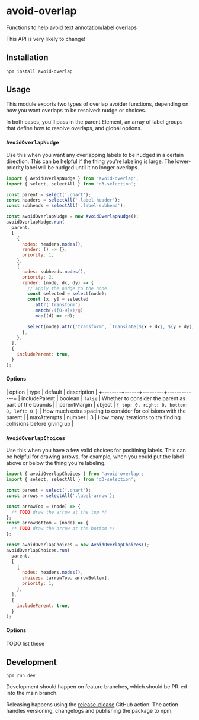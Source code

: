 # avoid-overlap

Functions to help avoid text annotation/label overlaps

This API is very likely to change!

## Installation

    npm install avoid-overlap

## Usage

This module exports two types of overlap avoider functions, depending on how you want overlaps to be resolved: nudge or choices.

In both cases, you'll pass in the parent Element, an array of label groups that define how to resolve overlaps, and global options.

### `AvoidOverlapNudge`

Use this when you want any overlapping labels to be nudged in a certain direction. This can be helpful if the thing you're labeling is large. The lower-priority label will be nudged until it no longer overlaps.

```js
import { AvoidOverlapNudge } from 'avoid-overlap';
import { select, selectAll } from 'd3-selection';

const parent = select('.chart');
const headers = selectAll('.label-header');
const subheads = selectAll('.label-subhead');

const avoidOverlapNudge = new AvoidOverlapNudge();
avoidOverlapNudge.run(
  parent,
  [
    {
      nodes: headers.nodes(),
      render: () => {},
      priority: 1,
    },
    {
      nodes: subheads.nodes(),
      priority: 2,
      render: (node, dx, dy) => {
        // Apply the nudge to the node
        const selected = select(node);
        const [x, y] = selected
          .attr('transform')
          .match(/([0-9]+)/g)
          .map((d) => +d);

        select(node).attr('transform', `translate(${x + dx}, ${y + dy})`);
      },
    },
  ],
  {
    includeParent: true,
  }
);
```

#### Options

| option | type | default | description |
+--------+------+---------+-------------+
| includeParent | boolean | `false` | Whether to consider the parent as part of the bounds |
| parentMargin | object | `{ top: 0, right: 0, bottom: 0, left: 0 }` | How much extra spacing to consider for collisions with the parent |
| maxAttempts | number | 3 | How many iterations to try finding collisions before giving up |

### `AvoidOverlapChoices`

Use this when you have a few valid choices for positining labels. This can be helpful for drawing arrows, for example, when you could put the label above or below the thing you're labeling.

```js
import { avoidOverlapChoices } from 'avoid-overlap';
import { select, selectAll } from 'd3-selection';

const parent = select('.chart');
const arrows = selectAll('.label-arrow');

const arrowTop = (node) => {
  /* TODO draw the arrow at the top */
};
const arrowBottom = (node) => {
  /* TODO draw the arrow at the bottom */
};

const avoidOverlapChoices = new AvoidOverlapChoices();
avoidOverlapChoices.run(
  parent,
  [
    {
      nodes: headers.nodes(),
      choices: [arrowTop, arrowBottom],
      priority: 1,
    },
  ],
  {
    includeParent: true,
  }
);
```

#### Options

TODO list these

## Development

```
npm run dev
```

Development should happen on feature branches, which should be PR-ed into the main branch.

Releasing happens using the [release-please](https://github.com/marketplace/actions/release-please-action) GitHub action. The action handles versioning, changelogs and publishing the package to npm.
